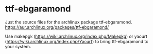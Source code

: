 ttf-ebgaramond
==============

Just the source files for the archlinux package ttf-ebgaramond.
https://aur.archlinux.org/packages/ttf-ebgaramond/

Use makepgk (https://wiki.archlinux.org/index.php/Makepkg) or yaourt (https://wiki.archlinux.org/index.php/Yaourt) to bring ttf-ebgaramond to your system.
